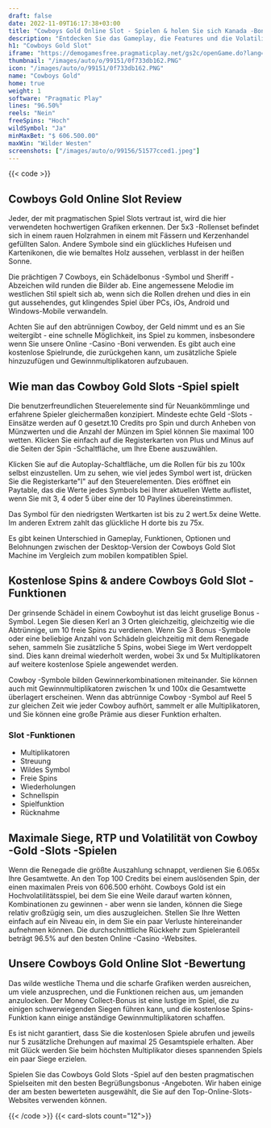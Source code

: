 ```yaml
---
draft: false
date: 2022-11-09T16:17:38+03:00
title: "Cowboys Gold Online Slot - Spielen & holen Sie sich Kanada -Boni"
description: "Entdecken Sie das Gameplay, die Features und die Volatilität des Cowboys Gold -Slot hier bei, wo wir Ihnen sagen, wo Sie die größten Casino -Boni erhalten können."
h1: "Cowboys Gold Slot"
iframe: "https://demogamesfree.pragmaticplay.net/gs2c/openGame.do?lang=en&cur=USD&gameSymbol=vs10cowgold&websiteUrl=https%3A%2F%2Fdemogamesfree.pragmaticplay.net&jurisdiction=99&lobbyURL=https%3A%2F%2Fwww.pragmaticplay.com"
thumbnail: "/images/auto/o/99151/0f733db162.PNG"
icon: "/images/auto/o/99151/0f733db162.PNG"
name: "Cowboys Gold"
home: true
weight: 1
software: "Pragmatic Play"
lines: "96.50%"
reels: "Nein"
freeSpins: "Hoch"
wildSymbol: "Ja"
minMaxBet: "$ 606.500.00"
maxWin: "Wilder Westen"
screenshots: ["/images/auto/o/99156/51577cced1.jpeg"]
---
```


{{< code >}}<h2>Cowboys Gold Online Slot Review</h2><p>Jeder, der mit pragmatischen Spiel Slots vertraut ist, wird die hier verwendeten hochwertigen Grafiken erkennen. Der 5x3 -Rollenset befindet sich in einem rauen Holzrahmen in einem mit Fässern und Kerzenhandel gefüllten Salon. Andere Symbole sind ein glückliches Hufeisen und Kartenikonen, die wie bemaltes Holz aussehen, verblasst in der heißen Sonne.</p><p>Die prächtigen 7 Cowboys, ein Schädelbonus -Symbol und Sheriff -Abzeichen wild runden die Bilder ab. Eine angemessene Melodie im westlichen Stil spielt sich ab, wenn sich die Rollen drehen und dies in ein gut aussehendes, gut klingendes Spiel über PCs, iOs, Android und Windows-Mobile verwandeln.</p><p>Achten Sie auf den abtrünnigen Cowboy, der Geld nimmt und es an Sie weitergibt - eine schnelle Möglichkeit, ins Spiel zu kommen, insbesondere wenn Sie unsere Online -Casino -Boni verwenden. Es gibt auch eine kostenlose Spielrunde, die zurückgehen kann, um zusätzliche Spiele hinzuzufügen und Gewinnmultiplikatoren aufzubauen.</p><h2>Wie man das Cowboy Gold Slots -Spiel spielt</h2><p>Die benutzerfreundlichen Steuerelemente sind für Neuankömmlinge und erfahrene Spieler gleichermaßen konzipiert. Mindeste echte Geld -Slots -Einsätze werden auf 0 gesetzt.10 Credits pro Spin und durch Anheben von Münzwerten und die Anzahl der Münzen im Spiel können Sie maximal 100 wetten. Klicken Sie einfach auf die Registerkarten von Plus und Minus auf die Seiten der Spin -Schaltfläche, um Ihre Ebene auszuwählen.</p><p>Klicken Sie auf die Autoplay-Schaltfläche, um die Rollen für bis zu 100x selbst einzustellen. Um zu sehen, wie viel jedes Symbol wert ist, drücken Sie die Registerkarte"I" auf den Steuerelementen. Dies eröffnet ein Paytable, das die Werte jedes Symbols bei Ihrer aktuellen Wette auflistet, wenn Sie mit 3, 4 oder 5 über eine der 10 Paylines übereinstimmen.</p><p>Das Symbol für den niedrigsten Wertkarten ist bis zu 2 wert.5x deine Wette. Im anderen Extrem zahlt das glückliche H dorte bis zu 75x.</p><p>Es gibt keinen Unterschied in Gameplay, Funktionen, Optionen und Belohnungen zwischen der Desktop-Version der Cowboys Gold Slot Machine im Vergleich zum mobilen kompatiblen Spiel.</p><h2>Kostenlose Spins & andere Cowboys Gold Slot -Funktionen</h2><p>Der grinsende Schädel in einem Cowboyhut ist das leicht gruselige Bonus -Symbol. Legen Sie diesen Kerl an 3 Orten gleichzeitig, gleichzeitig wie die Abtrünnige, um 10 freie Spins zu verdienen. Wenn Sie 3 Bonus -Symbole oder eine beliebige Anzahl von Schädeln gleichzeitig mit dem Renegade sehen, sammeln Sie zusätzliche 5 Spins, wobei Siege im Wert verdoppelt sind. Dies kann dreimal wiederholt werden, wobei 3x und 5x Multiplikatoren auf weitere kostenlose Spiele angewendet werden.</p><p>Cowboy -Symbole bilden Gewinnerkombinationen miteinander. Sie können auch mit Gewinnmultiplikatoren zwischen 1x und 100x die Gesamtwette überlagert erscheinen. Wenn das abtrünnige Cowboy -Symbol auf Reel 5 zur gleichen Zeit wie jeder Cowboy aufhört, sammelt er alle Multiplikatoren, und Sie können eine große Prämie aus dieser Funktion erhalten.</p><h3>
Slot -Funktionen</h3><ul>
<li></span>
Multiplikatoren</li>
<li></span>
Streuung</li>
<li></span>
Wildes Symbol</li>
<li></span>
Freie Spins</li>
<li></span>
Wiederholungen</li>
<li></span>
Schnellspin</li>
<li></span>
Spielfunktion</li>
<li></span>
Rücknahme</li></ul><h2>Maximale Siege, RTP und Volatilität von Cowboy -Gold -Slots -Spielen</h2><p>Wenn die Renegade die größte Auszahlung schnappt, verdienen Sie 6.065x Ihre Gesamtwette. An den Top 100 Credits bei einem auslösenden Spin, der einen maximalen Preis von 606.500 erhöht. Cowboys Gold ist ein Hochvolatilitätsspiel, bei dem Sie eine Weile darauf warten können, Kombinationen zu gewinnen - aber wenn sie landen, können die Siege relativ großzügig sein, um dies auszugleichen. Stellen Sie Ihre Wetten einfach auf ein Niveau ein, in dem Sie ein paar Verluste hintereinander aufnehmen können. Die durchschnittliche Rückkehr zum Spieleranteil beträgt 96.5% auf den besten Online -Casino -Websites.</p><h2>Unsere Cowboys Gold Online Slot -Bewertung</h2><p>Das wilde westliche Thema und die scharfe Grafiken werden ausreichen, um viele anzusprechen, und die Funktionen reichen aus, um jemanden anzulocken. Der Money Collect-Bonus ist eine lustige im Spiel, die zu einigen schwerwiegenden Siegen führen kann, und die kostenlose Spins-Funktion kann einige anständige Gewinnmultiplikatoren schaffen.</p><p>Es ist nicht garantiert, dass Sie die kostenlosen Spiele abrufen und jeweils nur 5 zusätzliche Drehungen auf maximal 25 Gesamtspiele erhalten. Aber mit Glück werden Sie beim höchsten Multiplikator dieses spannenden Spiels ein paar Siege erzielen.</p><p>Spielen Sie das Cowboys Gold Slots -Spiel auf den besten pragmatischen Spielseiten mit den besten Begrüßungsbonus -Angeboten. Wir haben einige der am besten bewerteten ausgewählt, die Sie auf den Top-Online-Slots-Websites verwenden können.</p>{{< /code >}}
{{< card-slots count="12">}}